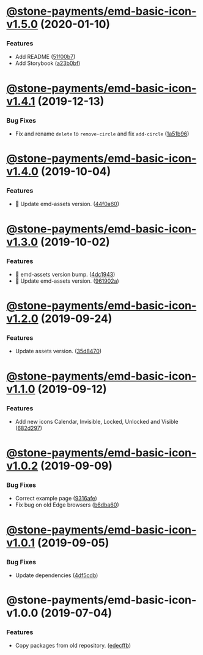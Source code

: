 # [@stone-payments/emd-basic-icon-v1.5.0](https://github.com/stone-payments/emerald-web-framework/compare/@stone-payments/emd-basic-icon-v1.4.1...@stone-payments/emd-basic-icon-v1.5.0) (2020-01-10)


### Features

* Add README ([51f00b7](https://github.com/stone-payments/emerald-web-framework/commit/51f00b7))
* Add Storybook ([a23b0bf](https://github.com/stone-payments/emerald-web-framework/commit/a23b0bf))

# [@stone-payments/emd-basic-icon-v1.4.1](https://github.com/stone-payments/emerald-web-framework/compare/@stone-payments/emd-basic-icon-v1.4.0...@stone-payments/emd-basic-icon-v1.4.1) (2019-12-13)


### Bug Fixes

* Fix and rename `delete` to `remove-circle` and fix `add-circle` ([1a51b96](https://github.com/stone-payments/emerald-web-framework/commit/1a51b96))

# [@stone-payments/emd-basic-icon-v1.4.0](https://github.com/stone-payments/emerald-web-framework/compare/@stone-payments/emd-basic-icon-v1.3.0...@stone-payments/emd-basic-icon-v1.4.0) (2019-10-04)


### Features

* :tada: Update emd-assets version. ([44f0a60](https://github.com/stone-payments/emerald-web-framework/commit/44f0a60))

# [@stone-payments/emd-basic-icon-v1.3.0](https://github.com/stone-payments/emerald-web-framework/compare/@stone-payments/emd-basic-icon-v1.2.0...@stone-payments/emd-basic-icon-v1.3.0) (2019-10-02)


### Features

* :construction: emd-assets version bump. ([4dc1943](https://github.com/stone-payments/emerald-web-framework/commit/4dc1943))
* :construction: Update emd-assets version. ([961902a](https://github.com/stone-payments/emerald-web-framework/commit/961902a))

# [@stone-payments/emd-basic-icon-v1.2.0](https://github.com/stone-payments/emerald-web-framework/compare/@stone-payments/emd-basic-icon-v1.1.0...@stone-payments/emd-basic-icon-v1.2.0) (2019-09-24)


### Features

* Update assets version. ([35d8470](https://github.com/stone-payments/emerald-web-framework/commit/35d8470))

# [@stone-payments/emd-basic-icon-v1.1.0](https://github.com/stone-payments/emerald-web-framework/compare/@stone-payments/emd-basic-icon-v1.0.2...@stone-payments/emd-basic-icon-v1.1.0) (2019-09-12)


### Features

* Add new icons Calendar, Invisible, Locked, Unlocked and Visible ([682d297](https://github.com/stone-payments/emerald-web-framework/commit/682d297))

# [@stone-payments/emd-basic-icon-v1.0.2](https://github.com/stone-payments/emerald-web-framework/compare/@stone-payments/emd-basic-icon-v1.0.1...@stone-payments/emd-basic-icon-v1.0.2) (2019-09-09)


### Bug Fixes

* Correct example page ([9316afe](https://github.com/stone-payments/emerald-web-framework/commit/9316afe))
* Fix bug on old Edge browsers ([b6dba60](https://github.com/stone-payments/emerald-web-framework/commit/b6dba60))

# [@stone-payments/emd-basic-icon-v1.0.1](https://github.com/stone-payments/emerald-web-framework/compare/@stone-payments/emd-basic-icon-v1.0.0...@stone-payments/emd-basic-icon-v1.0.1) (2019-09-05)


### Bug Fixes

* Update dependencies ([4df5cdb](https://github.com/stone-payments/emerald-web-framework/commit/4df5cdb))

# @stone-payments/emd-basic-icon-v1.0.0 (2019-07-04)


### Features

* Copy packages from old repository. ([edecffb](https://github.com/stone-payments/emerald-web-framework/commit/edecffb))
